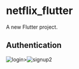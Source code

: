 # netflix_flutter

A new Flutter project.

## Authentication

![login](https://user-images.githubusercontent.com/77542507/136256761-a9023ad0-f1a8-46c9-96a3-2a3c14373b2e.png)>![signup2](https://user-images.githubusercontent.com/77542507/136257357-6c6edc07-3ed3-46e7-8ddd-d715c9148779.png)
